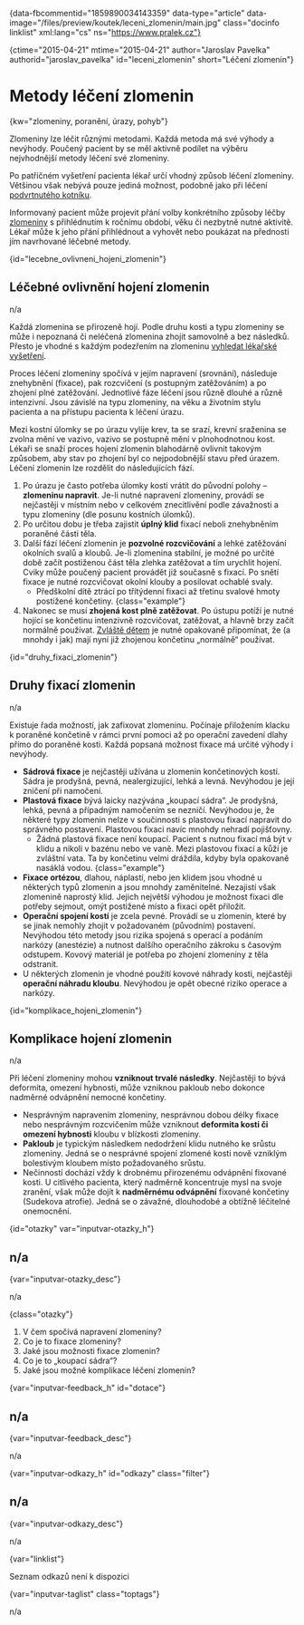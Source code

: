 
{data-fbcommentid="1859890034143359" data-type="article" data-image="/files/preview/koutek/leceni_zlomenin/main.jpg" class="docinfo linklist" xml:lang="cs" ns="https://www.pralek.cz"}

{ctime="2015-04-21" mtime="2015-04-21" author="Jaroslav Pavelka" authorid="jaroslav\_pavelka" id="leceni\_zlomenin" short="Léčení zlomenin"}

# Metody léčení zlomenin

<!-- generated attribute kw by user_udpatekw.sh on 2020-04-10, do not edit -->

{kw="zlomeniny, poranění, úrazy, pohyb"}

Zlomeniny lze léčit různými metodami. Každá metoda má své výhody a nevýhody. Poučený pacient by se měl aktivně podílet na výběru nejvhodnější metody léčení své zlomeniny.

Po patřičném vyšetření pacienta lékař určí vhodný způsob léčení zlomeniny. Většinou však nebývá pouze jediná možnost, podobně jako při léčení [podvrtnutého kotníku][1].

Informovaný pacient může projevit přání volby konkrétního způsoby léčby [zlomeniny][2] s přihlédnutím k ročnímu období, věku či nezbytně nutné aktivitě. Lékař může k jeho přání přihlédnout a vyhovět nebo poukázat na přednosti jím navrhované léčebné metody.

{id="lecebne\_ovlivneni\_hojeni_zlomenin"}

## Léčebné ovlivnění hojení zlomenin

n/a

Každá zlomenina se přirozeně hojí. Podle druhu kosti a typu zlomeniny se může i nepoznaná či neléčená zlomenina zhojit samovolně a bez následků. Přesto je vhodné s každým podezřením na zlomeninu [vyhledat lékařské vyšetření][3].

Proces léčení zlomeniny spočívá v jejím napravení (srovnání), následuje znehybnění (fixace), pak rozcvičení (s postupným zatěžováním) a po zhojení plné zatěžování. Jednotlivé fáze léčení jsou různě dlouhé a různě intenzivní. Jsou závislé na typu zlomeniny, na věku a životním stylu pacienta a na přístupu pacienta k léčení úrazu.

Mezi kostní úlomky se po úrazu vylije krev, ta se srazí, krevní sraženina se zvolna mění ve vazivo, vazivo se postupně mění v plnohodnotnou kost. Lékaři se snaží proces hojení zlomenin blahodárně ovlivnit takovým způsobem, aby stav po zhojení byl co nejpodobnější stavu před úrazem. Léčení zlomenin lze rozdělit do následujících fází.

  1. Po úrazu je často potřeba úlomky kosti vrátit do původní polohy – **zlomeninu napravit**. Je-li nutné napravení zlomeniny, provádí se nejčastěji v místním nebo v celkovém znecitlivění podle závažnosti a typu zlomeniny (dle posunu kostních úlomků).
  2. Po určitou dobu je třeba zajistit **úplný klid** fixací neboli znehybněním poraněné části těla.
  3. Další fází léčení zlomenin je **pozvolné rozcvičování** a lehké zatěžování okolních svalů a kloubů. Je-li zlomenina stabilní, je možné po určité době začít postiženou část těla zlehka zatěžovat a tím urychlit hojení. Cviky může poučený pacient provádět již současně s fixací. Po snětí fixace je nutné rozcvičovat okolní klouby a posilovat ochablé svaly.
      * Předškolní dítě ztrácí po třítýdenní fixaci až třetinu svalové hmoty postižené končetiny. {class="example"}
  4. Nakonec se musí **zhojená kost plně zatěžovat**. Po ústupu potíží je nutné hojící se končetinu intenzivně rozcvičovat, zatěžovat, a hlavně brzy začít normálně používat. [Zvláště dětem][4] je nutné opakovaně připomínat, že (a mnohdy i jak) mají nyní již zhojenou končetinu „normálně“ používat.

{id="druhy\_fixaci\_zlomenin"}

## Druhy fixací zlomenin

n/a

Existuje řada možností, jak zafixovat zlomeninu. Počínaje přiložením klacku k poraněné končetině v rámci první pomoci až po operační zavedení dlahy přímo do poraněné kosti. Každá popsaná možnost fixace má určité výhody i nevýhody.

  * **Sádrová fixace** je nejčastěji užívána u zlomenin končetinových kostí. Sádra je prodyšná, pevná, nealergizující, lehká a levná. Nevýhodou je její zničení při namočení.
  * **Plastová fixace** bývá laicky nazývána „koupací sádra“. Je prodyšná, lehká, pevná a případným namočením se nezničí. Nevýhodou je, že některé typy zlomenin nelze v součinnosti s plastovou fixací napravit do správného postavení. Plastovou fixaci navíc mnohdy nehradí pojišťovny.
      * Žádná plastová fixace není koupací. Pacient s nutnou fixací má být v klidu a nikoli v bazénu nebo ve vaně. Mezi plastovou fixací a kůží je zvláštní vata. Ta by končetinu velmi dráždila, kdyby byla opakovaně nasáklá vodou. {class="example"}
  * **Fixace ortézou**, dlahou, náplastí, nebo jen klidem jsou vhodné u některých typů zlomenin a jsou mnohdy zaměnitelné. Nezajistí však zlomenině naprostý klid. Jejich největší výhodou je možnost fixaci dle potřeby sejmout, omýt postižené místo a fixaci opět přiložit.
  * **Operační spojení kostí** je zcela pevné. Provádí se u zlomenin, které by se jinak nemohly zhojit v požadovaném (původním) postavení. Nevýhodou této metody jsou rizika spojená s operací a podáním narkózy (anestézie) a nutnost dalšího operačního zákroku s časovým odstupem. Kovový materiál je potřeba po zhojení zlomeniny z těla odstranit.
  * U některých zlomenin je vhodné použití kovové náhrady kosti, nejčastěji **operační náhradu kloubu**. Nevýhodou je opět obecné riziko operace a narkózy.

{id="komplikace\_hojeni\_zlomenin"}

## Komplikace hojení zlomenin

n/a

Při léčení zlomeniny mohou **vzniknout trvalé následky**. Nejčastěji to bývá deformita, omezení hybnosti, může vzniknou pakloub nebo dokonce nadměrné odvápnění nemocné končetiny.

  * Nesprávným napravením zlomeniny, nesprávnou dobou délky fixace nebo nesprávným rozcvičením může vzniknout **deformita kosti či omezení hybnosti** kloubu v blízkosti zlomeniny.
  * **Pakloub** je typickým následkem nedodržení klidu nutného ke srůstu zlomeniny. Jedná se o nesprávné spojení zlomené kosti nově vzniklým bolestivým kloubem místo požadovaného srůstu.
  * Nečinností dochází vždy k drobnému přirozenému odvápnění fixované kosti. U citlivého pacienta, který nadměrně koncentruje mysl na svoje zranění, však může dojít k **nadměrnému odvápnění** fixované končetiny (Sudekova atrofie). Jedná se o závažné, dlouhodobé a obtížně léčitelné onemocnění.

{id="otazky" var="inputvar-otazky_h"}

## n/a

{var="inputvar-otazky_desc"}

n/a

{class="otazky"}

  1. V čem spočívá napravení zlomeniny?
  2. Co je to fixace zlomeniny?
  3. Jaké jsou možnosti fixace zlomenin?
  4. Co je to „koupací sádra“?
  5. Jaké jsou možné komplikace léčení zlomenin?

{var="inputvar-feedback_h" id="dotace"}

## n/a

{var="inputvar-feedback_desc"}

n/a

{var="inputvar-odkazy_h" id="odkazy" class="filter"}

## n/a

{var="inputvar-odkazy_desc"}

n/a

{var="linklist"}

Seznam odkazů není k dispozici

{var="inputvar-taglist" class="toptags"}

n/a

 [1]: podvrtnuti_kotniku
 [2]: zlomeniny_kosti
 [3]: nalehavost_lekarskeho_vysetreni
 [4]: detske_zlomeniny

